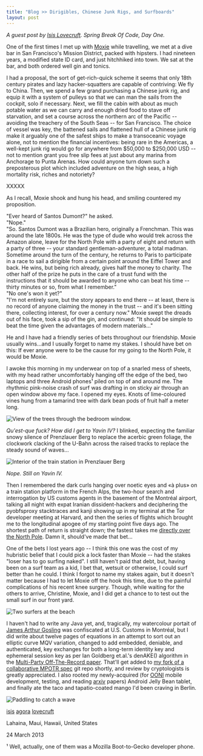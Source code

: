 ```yaml
---
title: "Blog >> Dirigibles, Chinese Junk Rigs, and Surfboards"
layout: post
---
```


*A guest post by [Isis Lovecruft](https://blog.patternsinthevoid.net/). Spring Break Of Code, Day One.*

One of the first times I met up with [Moxie](https://twitter.com/moxie) while travelling, we met at a dive bar in 
San Francisco's Mission District, packed with hipsters. I had nineteen years, a modified state ID card, and just 
hitchhiked into town. We sat at the bar, and both ordered well gin and tonics. 

I had a proposal, the sort of get-rich-quick scheme it seems that only 18th century pirates and lazy hacker-squatters are 
capable of contriving: We fly to China. Then, we spend a few grand purchasing a Chinese junk rig, and equip it with a system 
of pulleys so that we can man the sails from the cockpit, solo if necessary. Next, we fill the cabin with about as much potable 
water as we can carry and enough dried food to stave off starvation, and set a course across the northern arc of the 
Pacific -- avoiding the treachery of the South Seas -- for San Francisco. The choice of vessel was key, the battened sails 
and flattened hull of a Chinese junk rig make it arguably one of the safest ships to make a transoceanic voyage alone, not 
to mention the financial incentives: being rare in the Americas, a well-kept junk rig would go for anywhere from $50,000 
to $250,000 USD -- not to mention grant you free slip fees at just about any marina from Anchorage to Punta Arenas. How could 
anyone turn down such a preposterous plot which included adventure on the high seas, a high mortality risk, riches and notoriety?

XXXXX

As I recall, Moxie shook and hung his head, and smiling countered my proposition.

"Ever heard of Santos Dumont?" he asked.  
"Nope."  
"So. Santos Dumont was a Brazilian hero, originally a Frenchman. This was around the late 1800s. He was the type of dude who 
would trek across the Amazon alone, leave for the North Pole with a party of eight and return with a party of three -- your 
standard gentleman-adventurer, a total madman. Sometime around the turn of the century, he returns to Paris to participate 
in a race to sail a dirigible from a certain point around the Eiffel Tower and back. He wins, but being rich already, gives half 
the money to charity. The other half of the prize he puts in the care of a trust fund with the instructions that it should be 
awarded to anyone who can beat his time -- thirty minutes or so, from what I remember."  
"No one's won it yet?"  
"I'm not entirely sure, but the story appears to end there -- at least, there is no record of anyone claiming the money in the 
trust -- and it's been sitting there, collecting interest, for over a century now." Moxie swept the dreads out of his face, 
took a sip of the gin, and continued: "It should be simple to beat the time given the advantages of modern materials..."

He and I have had a friendly series of bets throughout our friendship. Moxie usually wins...and I usually forget to name 
my stakes. I should have bet on this: If ever anyone were to be the cause for my going to the North Pole, it would be Moxie. 

I awoke this morning in my underwear on top of a snarled mess of sheets, with my head rather uncomfortably hanging off 
the edge of the bed, two laptops and three Android phones¹ piled on top of and around me. The rhythmic pink-noise 
crash of surf was drafting in on sticky air through an open window above my face. I opened my eyes. Knots of lime-coloured vines
 hung from a tamarind tree with dark bean pods of fruit half a meter long. 

<img src="/blog/images/tamarind.jpg" class="nice" alt="View of the trees through the bedroom window." />

*Qu'est-que fuck? How did I get to Yavin IV?*  I blinked, expecting the familiar snowy silence of Prenzlauer Berg to 
replace the acerbic green foliage, the clockwork clacking of the U-Bahn across the raised tracks to replace the steady 
sound of waves...

<img src="/blog/images/eberswalderstrasse-prenzlauerberg-hinterof.jpg" class="nice" alt="Interior of the train station in Prenzlauer Berg"/>

*Nope. Still on Yavin IV.*

Then I remembered the dark curls hanging over noetic eyes and «à plus» on a train station platform in the French Alps, 
the two-hour search and interrogation by US customs agents in the basement of the Montréal airport, talking all night with 
expat Iranian dissident-hackers and deciphering the pyobfsproxy stacktraces and kanji showing up in my terminal at the Tor 
developer meeting at Harvard, and then the series of flights which brought me to the longitudinal apogee of my starting point 
five days ago. The shortest path of return is straight down; the fastest takes me 
[directly over the North Pole](http://www.distance.to/Honolulu_Berlin). Damn it, should've made that bet...

One of the bets I lost years ago -- I think this one was the cost of my hubristic belief that I could pick a lock faster than 
Moxie -- had the stakes "loser has to go surfing naked". I still haven't paid that debt, but, having been on a surf team as a 
kid, I bet that, wetsuit or otherwise, I could surf better than he could. I think I forgot to name my stakes again, but it 
doesn't matter because I had to let Moxie off the hook this time, due to the painful complications of his recent knee surgery. 
Though, while waiting for the others to arrive, Christine, Moxie, and I did get a chance to to test out the small surf in 
our front yard.

<img src="/blog/images/surfsup.jpg" class="nice" alt="Two surfers at the beach" />

I haven't had to write any Java yet, and, tragically, my watercolour portait 
of [James Arthur Gosling](http://www.novosti.rs/upload/images/2011/03/3003j/james-gosling-java.jpg) was confiscated at U.S. 
Customs in Montréal, but I did write about twelve pages of equations in an attempt to sort out an elliptic curve MQV variation, 
changed to add embedded, deniable, and authenticated, key exchanges for both a long-term identity key and ephemeral session key 
as per Ian Goldberg et.al.'s denAKE() algorithm in the 
[Multi-Party Off-The-Record paper](http://www.cypherpunks.ca/~iang/pubs/mpotr.pdf). That'll get added 
to [my fork of a collaborative MPOTR spec](https://github.com/isislovecruft/mpOTR) git repo shortly, and review by 
cryptologists is greatly appreciated. I also rooted my newly-acquired (for [OONI](https://ooni.torproject.org/) mobile 
development, testing, and reading [arxiv](http://arxiv.org/) papers) Android Jelly Bean tablet, and finally ate the taco and 
tapatio-coated mango I'd been craving in Berlin.

<img src="/blog/images/paddlehard.jpg" class="nice" alt="Paddling to catch a wave" />

[isis](https://blog.patternsinthevoid.net) [agora](https://github.com/isislovecruft) [lovecruft](https://twitter.com/isislovecruft)

Lahaina, Maui, Hawaii, United States

24 March 2013

¹ Well, actually, one of them was a Mozilla Boot-to-Gecko developer phone.
